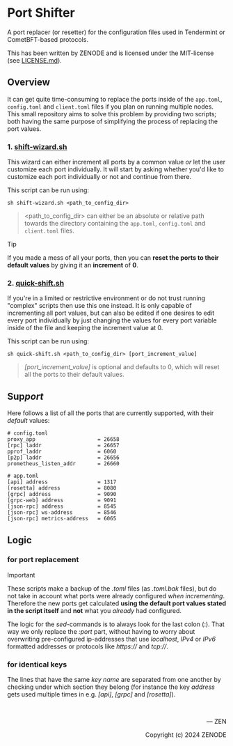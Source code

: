 # Port Shifter

A port replacer (or resetter) for the configuration files used in Tendermint or CometBFT-based protocols.

This has been written by ZENODE and is licensed under the MIT-license (see [LICENSE.md](./LICENSE.md)).

## Overview

It can get quite time-consuming to replace the ports inside of the `app.toml`, `config.toml` and `client.toml` files if you plan on running multiple nodes. This small repository aims to solve this problem by providing two scripts; both having the same purpose of simplifying the process of replacing the port values.

### 1. [shift-wizard.sh](shift-wizard.sh)

This wizard can either increment all ports by a common value _or_ let the user customize each port individually. It will start by asking whether you'd like to customize each port individually or not and continue from there.

This script can be run using:

```
sh shift-wizard.sh <path_to_config_dir>
```
> <path_to_config_dir> can either be an absolute or relative path towards the directory containing the `app.toml`, `config.toml` and `client.toml` files.

> [!TIP]
> If you made a mess of all your ports, then you can **reset the ports to their default values** by giving it an **increment** of **0**.

### 2. [quick-shift.sh](quick-shift.sh)

If you're in a limited or restrictive environment or do not trust running "complex" scripts then use this one instead. It is only capable of incrementing all port values, but can also be edited if one desires to edit every port individually by just changing the values for every port variable inside of the file and keeping the increment value at 0.

This script can be run using:

```
sh quick-shift.sh <path_to_config_dir> [port_increment_value]
```
> _[port_increment_value]_ is optional and defaults to 0, which will reset all the ports to their default values.

## Sup<i>port</i>

Here follows a list of all the ports that are currently supported, with their _default_ values:

```
# config.toml
proxy_app                    = 26658
[rpc] laddr                  = 26657
pprof_laddr                  = 6060
[p2p] laddr                  = 26656
prometheus_listen_addr       = 26660

# app.toml
[api] address                = 1317
[rosetta] address            = 8080
[grpc] address               = 9090
[grpc-web] address           = 9091
[json-rpc] address           = 8545
[json-rpc] ws-address        = 8546
[json-rpc] metrics-address   = 6065
```

## Logic

### for port replacement

> [!IMPORTANT]
> These scripts make a backup of the _.toml_ files (as _.toml.bak_ files), but do not take in account what ports were already configured _when incrementing_. Therefore the new ports get calculated **using the default port values stated in the script itself** and **not** what you _already_ had configured.

The logic for the _sed_-commands is to always look for the last colon (:). That way we only replace the _:port_ part, without having to worry about overwriting pre-configured ip-addresses that use _localhost_, _IPv4_ or _IPv6_ formatted addresses or protocols like _https://_ and _tcp://_.

### for identical keys
The lines that have the same _key name_ are separated from one another by checking under which section they belong (for instance the key _address_ gets used multiple times in e.g. _[api]_, _[grpc]_ and _[rosetta]_).

</br>

<p align="right">— ZEN</p>
<p align="right">Copyright (c) 2024 ZENODE</p>
